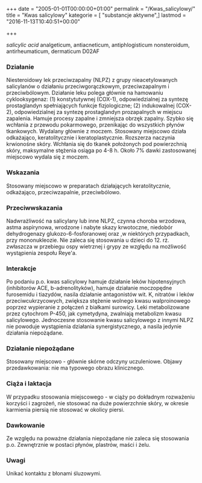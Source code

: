 +++
date = "2005-01-01T00:00:00+01:00"
permalink = "/Kwas_salicylowy/"
title = "Kwas salicylowy"
kategorie = [ "substancje aktywne",]
lastmod = "2016-11-13T10:40:51+00:00"

+++

*salicylic acid*
analgeticum, antiacneticum, antiphlogisticum nonsteroidum, antirheumaticum, dermaticum
D02AF

### Działanie

Niesteroidowy lek przeciwzapalny (NLPZ) z grupy nieacetylowanych salicylanów o działaniu przeciwgorączkowym, przeciwzapalnym i przeciwbólowym. Działanie leku polega głównie na hamowaniu cyklooksygenaz: (1) konstytutywnej (COX-1), odpowiedzialnej za syntezę prostaglandyn spełniających funkcje fizjologiczne; (2) indukowalnej (COX-2), odpowiedzialnej za syntezę prostaglandyn prozapalnych w miejscu zapalenia. Hamuje procesy zapalne i zmniejsza obrzęk zapalny. Szybko się wchłania z przewodu pokarmowego, przenikając do wszystkich płynów tkankowych. Wydalany głównie z moczem. Stosowany miejscowo działa odkażająco, keratolitycznie i keratoplastycznie. Rozszerza naczynia krwionośne skóry. Wchłania się do tkanek położonych pod powierzchnią skóry, maksymalne stężenia osiąga po 4-8 h. Około 7% dawki zastosowanej miejscowo wydala się z moczem.

### Wskazania

Stosowany miejscowo w preparatach działających keratolitycznie, odkażająco, przeciwzapalnie, przeciwbólowo.

### Przeciwwskazania

Nadwrażliwość na salicylany lub inne NLPZ, czynna choroba wrzodowa, astma aspirynowa, wrodzone i nabyte skazy krwotoczne, niedobór dehydrogenazy glukozo-6-fosforanowej oraz ,w niektórych przypadkach, przy mononukleozie. Nie zaleca się stosowania u dzieci do 12. rż. zwłaszcza w przebiegu ospy wietrznej i grypy ze względu na możliwość wystąpienia zespołu Reye'a.

### Interakcje

Po podaniu p.o. kwas salicylowy hamuje działanie leków hipotensyjnych (inhibitorów ACE, b-adrenolityków), hamuje działanie moczopędne furosemidu i tiazydów, nasila działanie antagonistów wit. K, nitratów i leków przeciwcukrzycowych, zwiększa stężenie wolnego kwasu walproinowego poprzez wypieranie z połączeń z białkami surowicy. Leki metabolizowane przez cytochrom P-450, jak cymetydyna, zwalniają metabolizm kwasu salicylowego. Jednoczesne stosowanie kwasu salicylowego z innymi NLPZ nie powoduje wystąpienia działania synergistycznego, a nasila jedynie działania niepożądane.

### Działanie niepożądane

Stosowany miejscowo - głównie skórne odczyny uczuleniowe. Objawy przedawkowania: nie ma typowego obrazu klinicznego.

### Ciąża i laktacja

W przypadku stosowania miejscowego - w ciąży po dokładnym rozważeniu korzyści i zagrożeń, nie stosować na duże powierzchnie skóry, w okresie karmienia piersią nie stosować w okolicy piersi.

### Dawkowanie

Ze względu na poważne działania niepożądane nie zaleca się stosowania p.o. Zewnętrznie w postaci płynów, plastrów, maści i żelu.

### Uwagi

Unikać kontaktu z błonami śluzowymi.
